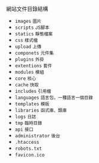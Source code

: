 網站文件目錄結構
- `images` <small>圖片</small>
- `scripts` <small>JS腳本</small>
- `statics` <small>靜態檔案</small>
- `css` <small>樣式檔</small>
- `upload` <small>上傳</small>
- `componets` <small>元件集</small>
- `plugins` <small>外掛</small>
- `extentions` <small>套件</small>
- `modules` <small>模組</small>
- `core` <small>核心</small>
- `cache` <small>快取</small>
- `includes` <small>引用檔</small>
- `languages` <small>語言包，一種語言一個目錄</small>
- `templates` <small>模板</small>
- `libraries` <small>函式庫、類庫</small>
- `logs` <small>日誌</small>
- `tmp` <small>臨時目錄</small>
- `api` <small>接口</small>
- `administrator` <small>後台</small>
- `.htaccess`
- `robots.txt`
- `favicon.ico`